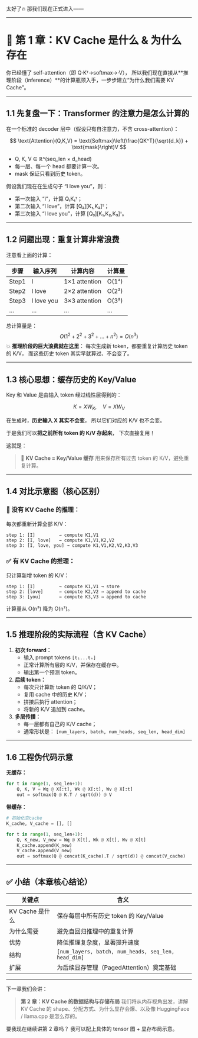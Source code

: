 太好了🔥
 那我们现在正式进入——

------

# 🧠 第 1 章：KV Cache 是什么 & 为什么存在

你已经懂了 self-attention（即 Q·Kᵀ→softmax→·V），
 所以我们现在直接从**推理阶段（inference）**的计算瓶颈入手，一步步建立“为什么我们需要 KV Cache”。

------

## 1.1 先复盘一下：Transformer 的注意力是怎么计算的

在一个标准的 decoder 层中（假设只有自注意力，不含 cross-attention）：

$$
\text{Attention}(Q,K,V) = \text{Softmax}\left(\frac{QK^T}{\sqrt{d_k}} + \text{mask}\right)V
$$

- Q, K, V ∈ ℝ^(seq_len × d_head)
- 每一层、每一个 head 都要计算一次。
- mask 保证只看到历史 token。

假设我们现在在生成句子 “I love you”，则：

- 第一次输入 “I”，计算 Q₁K₁ᵀ；
- 第二次输入 “I love”，计算 [Q₂][K₁,K₂]ᵀ；
- 第三次输入 “I love you”，计算 [Q₃][K₁,K₂,K₃]ᵀ。

------

## 1.2 问题出现：重复计算非常浪费

注意看上面的计算：

| 步骤  | 输入序列   | 计算内容      | 计算量 |
| ----- | ---------- | ------------- | ------ |
| Step1 | I          | 1×1 attention | O(1²)  |
| Step2 | I love     | 2×2 attention | O(2²)  |
| Step3 | I love you | 3×3 attention | O(3²)  |
| …     | …          | …             | …      |

总计算量是：
$$
O(1^2 + 2^2 + 3^2 + … + n^2) = O(n^3)
$$
💥 **推理阶段的巨大浪费就在这里**：
 每次生成新 token，都要重复计算历史 token 的 K/V，
 而这些历史 token 其实早就算过、不会变了。

------

## 1.3 核心思想：缓存历史的 Key/Value

Key 和 Value 是由输入 token 经过线性层得到的：

$$
K = XW_K,\quad V = XW_V
$$

 

在生成时，**历史输入 X 其实不会变**，
 所以它们对应的 K/V 也不会变。

于是我们可以**把之前所有 token 的 K/V 存起来**，
 下次直接复用！

这就是：

> 🔹 **KV Cache = Key/Value 缓存**
>  用来保存所有过去 token 的 K/V，避免重复计算。

------

## 1.4 对比示意图（核心区别）

### 🚫 没有 KV Cache 的推理：

每次都重新计算全部 K/V：

```
step 1: [I]         → compute K1,V1
step 2: [I, love]   → compute K1,V1,K2,V2
step 3: [I, love, you] → compute K1,V1,K2,V2,K3,V3
```

### ✅ 有 KV Cache 的推理：

只计算新增 token 的 K/V：

```
step 1: [I]         → compute K1,V1 → store
step 2: [love]      → compute K2,V2 → append to cache
step 3: [you]       → compute K3,V3 → append to cache
```

计算量从 O(n³) 降为 O(n²)。

------

## 1.5 推理阶段的实际流程（含 KV Cache）

1. **初次 forward：**
   - 输入 prompt tokens `[t₁...tₙ]`
   - 正常计算所有层的 K/V，并保存在缓存中。
   - 输出第一个预测 token。
2. **后续 token：**
   - 每次只计算新 token 的 Q/K/V；
   - 复用 cache 中的历史 K/V；
   - 拼接后执行 attention；
   - 将新的 K/V 追加到 cache。
3. **多层传播：**
   - 每一层都有自己的 K/V cache；
   - 通常形状是：
      `[num_layers, batch, num_heads, seq_len, head_dim]`

------

## 1.6 工程伪代码示意

**无缓存：**

```python
for t in range(1, seq_len+1):
    Q, K, V = Wq @ X[:t], Wk @ X[:t], Wv @ X[:t]
    out = softmax(Q @ K.T / sqrt(d)) @ V
```

**带缓存：**

```python
# 初始化空cache
K_cache, V_cache = [], []

for t in range(1, seq_len+1):
    Q, K_new, V_new = Wq @ X[t], Wk @ X[t], Wv @ X[t]
    K_cache.append(K_new)
    V_cache.append(V_new)
    out = softmax(Q @ concat(K_cache).T / sqrt(d)) @ concat(V_cache)
```

------

## ✅ 小结（本章核心结论）

| 关键点          | 含义                                                |
| --------------- | --------------------------------------------------- |
| KV Cache 是什么 | 保存每层中所有历史 token 的 Key/Value               |
| 为什么需要      | 避免自回归推理中的重复计算                          |
| 优势            | 降低推理复杂度，显著提升速度                        |
| 结构            | `[num_layers, batch, num_heads, seq_len, head_dim]` |
| 扩展            | 为后续显存管理（PagedAttention）奠定基础            |

------

下一章我们会讲：

> **第 2 章：KV Cache 的数据结构与存储布局**
>  我们将从内存视角出发，讲解 KV Cache 的 shape、分配方式、为什么显存会爆、以及像 HuggingFace / llama.cpp 是怎么存的。

要我现在继续讲第 2 章吗？
 我可以配上具体的 tensor 图 + 显存布局示意。